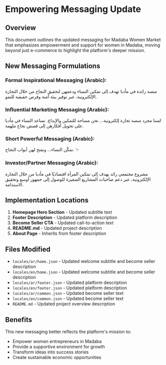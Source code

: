 # Empowering Messaging Update

## Overview
This document outlines the updated messaging for Madaba Women Market that emphasizes empowerment and support for women in Madaba, moving beyond just e-commerce to highlight the platform's deeper mission.

## New Messaging Formulations

### Formal Inspirational Messaging (Arabic):
منصة رائدة في مأدبا تهدف إلى تمكين النساء ودعمهن لتحقيق النجاح من خلال التجارة الإلكترونية، عبر توفير بيئة آمنة وفرص حقيقية للنمو.

### Influential Marketing Messaging (Arabic):
لسنا مجرد منصة تجارة إلكترونية… نحن مساحة للتمكين والإبداع. نساعد النساء في مأدبا على تحويل أفكارهن إلى قصص نجاح ملهمة.

### Short Powerful Messaging (Arabic):
نمكّن النساء… ونفتح لهن أبواب النجاح. ✨

### Investor/Partner Messaging (Arabic):
مشروع مجتمعي رائد يهدف إلى تمكين المرأة اقتصاديًا في مأدبا من خلال التجارة الإلكترونية، عبر دعم صاحبات المشاريع الصغيرة للوصول إلى جمهور أوسع وتحقيق الاستدامة.

## Implementation Locations

1. **Homepage Hero Section** - Updated subtitle text
2. **Footer Description** - Updated platform description
3. **Become Seller CTA** - Updated call-to-action text
4. **README.md** - Updated project description
5. **About Page** - Inherits from footer description

## Files Modified

- `locales/ar/home.json` - Updated welcome subtitle and become seller description
- `locales/en/home.json` - Updated welcome subtitle and become seller description
- `locales/ar/footer.json` - Updated platform description
- `locales/en/footer.json` - Updated platform description
- `locales/ar/common.json` - Updated become seller text
- `locales/en/common.json` - Updated become seller text
- `README.md` - Updated project overview description

## Benefits

This new messaging better reflects the platform's mission to:
- Empower women entrepreneurs in Madaba
- Provide a supportive environment for growth
- Transform ideas into success stories
- Create sustainable economic opportunities
